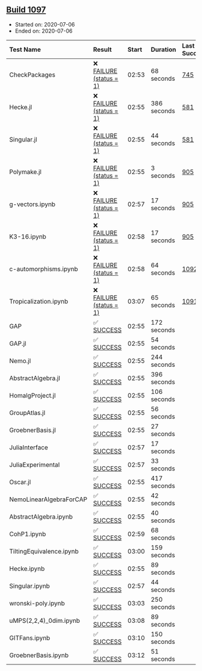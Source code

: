 ## [Build 1097](https://oscarci.mathematik.uni-kl.de/job/oscar-julia-1.4/1097/)

* Started on: 2020-07-06
* Ended on: 2020-07-06

| Test Name    | Result | Start | Duration | Last Success | First Failure |
|:-------------|:-------|:------|:---------|:-------------|:--------------|
| CheckPackages | ❌ [FAILURE (status = 1)](https://oscarci.mathematik.uni-kl.de/job/oscar-julia-1.4/1097/artifact/logs/build-1097/CheckPackages.log) | 02:53 | 68 seconds | [745](https://oscarci.mathematik.uni-kl.de/job/oscar-julia-1.4/745/) | [746](https://oscarci.mathematik.uni-kl.de/job/oscar-julia-1.4/746/) |
| Hecke.jl | ❌ [FAILURE (status = 1)](https://oscarci.mathematik.uni-kl.de/job/oscar-julia-1.4/1097/artifact/logs/build-1097/Hecke.jl.log) | 02:55 | 386 seconds | [581](https://oscarci.mathematik.uni-kl.de/job/oscar-julia-1.4/581/) | [582](https://oscarci.mathematik.uni-kl.de/job/oscar-julia-1.4/582/) |
| Singular.jl | ❌ [FAILURE (status = 1)](https://oscarci.mathematik.uni-kl.de/job/oscar-julia-1.4/1097/artifact/logs/build-1097/Singular.jl.log) | 02:55 | 44 seconds | [581](https://oscarci.mathematik.uni-kl.de/job/oscar-julia-1.4/581/) | [582](https://oscarci.mathematik.uni-kl.de/job/oscar-julia-1.4/582/) |
| Polymake.jl | ❌ [FAILURE (status = 1)](https://oscarci.mathematik.uni-kl.de/job/oscar-julia-1.4/1097/artifact/logs/build-1097/Polymake.jl.log) | 02:55 | 3 seconds | [905](https://oscarci.mathematik.uni-kl.de/job/oscar-julia-1.4/905/) | [907](https://oscarci.mathematik.uni-kl.de/job/oscar-julia-1.4/907/) |
| g-vectors.ipynb | ❌ [FAILURE (status = 1)](https://oscarci.mathematik.uni-kl.de/job/oscar-julia-1.4/1097/artifact/logs/build-1097/g-vectors.ipynb.log) | 02:57 | 17 seconds | [905](https://oscarci.mathematik.uni-kl.de/job/oscar-julia-1.4/905/) | [907](https://oscarci.mathematik.uni-kl.de/job/oscar-julia-1.4/907/) |
| K3-16.ipynb | ❌ [FAILURE (status = 1)](https://oscarci.mathematik.uni-kl.de/job/oscar-julia-1.4/1097/artifact/logs/build-1097/K3-16.ipynb.log) | 02:58 | 17 seconds | [905](https://oscarci.mathematik.uni-kl.de/job/oscar-julia-1.4/905/) | [907](https://oscarci.mathematik.uni-kl.de/job/oscar-julia-1.4/907/) |
| c-automorphisms.ipynb | ❌ [FAILURE (status = 1)](https://oscarci.mathematik.uni-kl.de/job/oscar-julia-1.4/1097/artifact/logs/build-1097/c-automorphisms.ipynb.log) | 02:58 | 64 seconds | [1092](https://oscarci.mathematik.uni-kl.de/job/oscar-julia-1.4/1092/) | [1093](https://oscarci.mathematik.uni-kl.de/job/oscar-julia-1.4/1093/) |
| Tropicalization.ipynb | ❌ [FAILURE (status = 1)](https://oscarci.mathematik.uni-kl.de/job/oscar-julia-1.4/1097/artifact/logs/build-1097/Tropicalization.ipynb.log) | 03:07 | 65 seconds | [1091](https://oscarci.mathematik.uni-kl.de/job/oscar-julia-1.4/1091/) | [1092](https://oscarci.mathematik.uni-kl.de/job/oscar-julia-1.4/1092/) |
| GAP | ✅ [SUCCESS](https://oscarci.mathematik.uni-kl.de/job/oscar-julia-1.4/1097/artifact/logs/build-1097/GAP.log) | 02:55 | 172 seconds |  |  |
| GAP.jl | ✅ [SUCCESS](https://oscarci.mathematik.uni-kl.de/job/oscar-julia-1.4/1097/artifact/logs/build-1097/GAP.jl.log) | 02:55 | 54 seconds |  |  |
| Nemo.jl | ✅ [SUCCESS](https://oscarci.mathematik.uni-kl.de/job/oscar-julia-1.4/1097/artifact/logs/build-1097/Nemo.jl.log) | 02:55 | 244 seconds |  |  |
| AbstractAlgebra.jl | ✅ [SUCCESS](https://oscarci.mathematik.uni-kl.de/job/oscar-julia-1.4/1097/artifact/logs/build-1097/AbstractAlgebra.jl.log) | 02:55 | 396 seconds |  |  |
| HomalgProject.jl | ✅ [SUCCESS](https://oscarci.mathematik.uni-kl.de/job/oscar-julia-1.4/1097/artifact/logs/build-1097/HomalgProject.jl.log) | 02:55 | 106 seconds |  |  |
| GroupAtlas.jl | ✅ [SUCCESS](https://oscarci.mathematik.uni-kl.de/job/oscar-julia-1.4/1097/artifact/logs/build-1097/GroupAtlas.jl.log) | 02:55 | 56 seconds |  |  |
| GroebnerBasis.jl | ✅ [SUCCESS](https://oscarci.mathematik.uni-kl.de/job/oscar-julia-1.4/1097/artifact/logs/build-1097/GroebnerBasis.jl.log) | 02:55 | 27 seconds |  |  |
| JuliaInterface | ✅ [SUCCESS](https://oscarci.mathematik.uni-kl.de/job/oscar-julia-1.4/1097/artifact/logs/build-1097/JuliaInterface.log) | 02:57 | 17 seconds |  |  |
| JuliaExperimental | ✅ [SUCCESS](https://oscarci.mathematik.uni-kl.de/job/oscar-julia-1.4/1097/artifact/logs/build-1097/JuliaExperimental.log) | 02:57 | 33 seconds |  |  |
| Oscar.jl | ✅ [SUCCESS](https://oscarci.mathematik.uni-kl.de/job/oscar-julia-1.4/1097/artifact/logs/build-1097/Oscar.jl.log) | 02:55 | 417 seconds |  |  |
| NemoLinearAlgebraForCAP | ✅ [SUCCESS](https://oscarci.mathematik.uni-kl.de/job/oscar-julia-1.4/1097/artifact/logs/build-1097/NemoLinearAlgebraForCAP.log) | 02:55 | 42 seconds |  |  |
| AbstractAlgebra.ipynb | ✅ [SUCCESS](https://oscarci.mathematik.uni-kl.de/job/oscar-julia-1.4/1097/artifact/logs/build-1097/AbstractAlgebra.ipynb.log) | 02:55 | 40 seconds |  |  |
| CohP1.ipynb | ✅ [SUCCESS](https://oscarci.mathematik.uni-kl.de/job/oscar-julia-1.4/1097/artifact/logs/build-1097/CohP1.ipynb.log) | 02:59 | 68 seconds |  |  |
| TiltingEquivalence.ipynb | ✅ [SUCCESS](https://oscarci.mathematik.uni-kl.de/job/oscar-julia-1.4/1097/artifact/logs/build-1097/TiltingEquivalence.ipynb.log) | 03:00 | 159 seconds |  |  |
| Hecke.ipynb | ✅ [SUCCESS](https://oscarci.mathematik.uni-kl.de/job/oscar-julia-1.4/1097/artifact/logs/build-1097/Hecke.ipynb.log) | 02:55 | 89 seconds |  |  |
| Singular.ipynb | ✅ [SUCCESS](https://oscarci.mathematik.uni-kl.de/job/oscar-julia-1.4/1097/artifact/logs/build-1097/Singular.ipynb.log) | 02:57 | 44 seconds |  |  |
| wronski-poly.ipynb | ✅ [SUCCESS](https://oscarci.mathematik.uni-kl.de/job/oscar-julia-1.4/1097/artifact/logs/build-1097/wronski-poly.ipynb.log) | 03:03 | 250 seconds |  |  |
| uMPS(2,2,4)_0dim.ipynb | ✅ [SUCCESS](https://oscarci.mathematik.uni-kl.de/job/oscar-julia-1.4/1097/artifact/logs/build-1097/uMPS-2-2-4-_0dim.ipynb.log) | 03:08 | 89 seconds |  |  |
| GITFans.ipynb | ✅ [SUCCESS](https://oscarci.mathematik.uni-kl.de/job/oscar-julia-1.4/1097/artifact/logs/build-1097/GITFans.ipynb.log) | 03:10 | 150 seconds |  |  |
| GroebnerBasis.ipynb | ✅ [SUCCESS](https://oscarci.mathematik.uni-kl.de/job/oscar-julia-1.4/1097/artifact/logs/build-1097/GroebnerBasis.ipynb.log) | 03:12 | 51 seconds |  |  |
